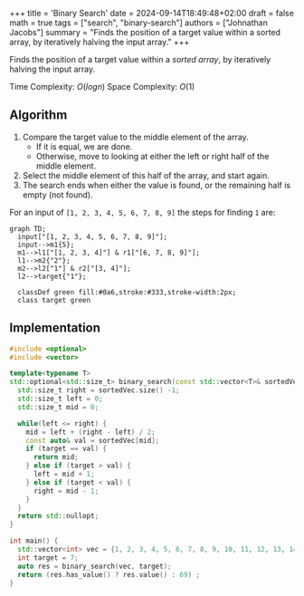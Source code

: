 +++
title = 'Binary Search'
date = 2024-09-14T18:49:48+02:00
draft = false
math = true
tags = ["search", "binary-search"]
authors = ["Johnathan Jacobs"]
summary = "Finds the position of a target value within a sorted array, by iteratively halving the input array."
+++

Finds the position of a target value within a _sorted array_,
by iteratively halving the input array.

Time Complexity: $O(logn)$
Space Complexity: $O(1)$

## Algorithm

1. Compare the target value to the middle element of the array.
   - If it is equal, we are done.
   - Otherwise, move to looking at either the left or right half of the middle element.
2. Select the middle element of this half of the array, and start again.
3. The search ends when either the value is found,
   or the remaining half is empty (not found).

For an input of `[1, 2, 3, 4, 5, 6, 7, 8, 9]` the steps for finding `1` are:

```mermaid
graph TD;
  input["[1, 2, 3, 4, 5, 6, 7, 8, 9]"];
  input-->m1{5};
  m1-->l1["[1, 2, 3, 4]"] & r1["[6, 7, 8, 9]"];
  l1-->m2{"2"};
  m2-->l2["1"] & r2["[3, 4]"];
  l2-->target{"1"};

  classDef green fill:#0a6,stroke:#333,stroke-width:2px;
  class target green

```

## Implementation

```cpp
#include <optional>
#include <vector>

template<typename T>
std::optional<std::size_t> binary_search(const std::vector<T>& sortedVec, T target) {
  std::size_t right = sortedVec.size() -1;
  std::size_t left = 0;
  std::size_t mid = 0;

  while(left <= right) {
    mid = left + (right - left) / 2;
    const auto& val = sortedVec[mid];
    if (target == val) {
      return mid;
    } else if (target > val) {
      left = mid + 1;
    } else if (target < val) {
      right = mid - 1;
    }
  }
  return std::nullopt;
}

int main() {
  std::vector<int> vec = {1, 2, 3, 4, 5, 6, 7, 8, 9, 10, 11, 12, 13, 14};
  int target = 7;
  auto res = binary_search(vec, target);
  return (res.has_value() ? res.value() : 69) ;
}
```
